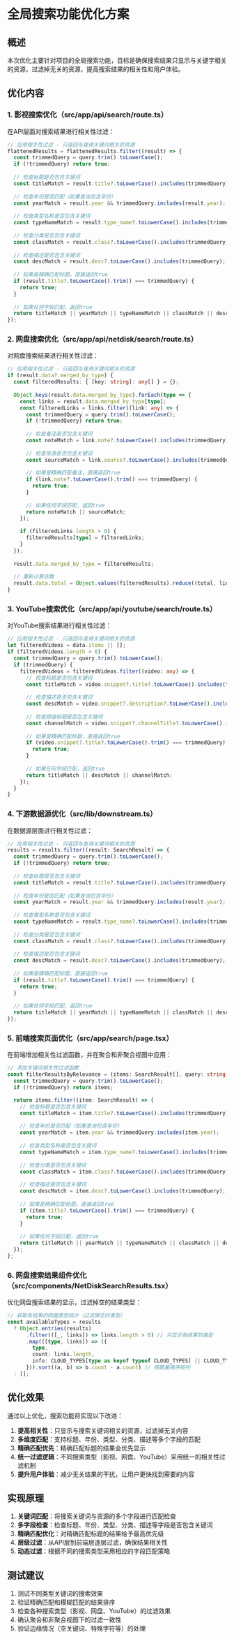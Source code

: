 # 全局搜索功能优化方案

## 概述

本次优化主要针对项目的全局搜索功能，目标是确保搜索结果只显示与关键字相关的资源，过滤掉无关的资源，提高搜索结果的相关性和用户体验。

## 优化内容

### 1. 影视搜索优化（src/app/api/search/route.ts）

在API层面对搜索结果进行相关性过滤：

```typescript
// 应用相关性过滤 - 只返回与查询关键词相关的资源
flattenedResults = flattenedResults.filter((result) => {
  const trimmedQuery = query.trim().toLowerCase();
  if (!trimmedQuery) return true;
  
  // 检查标题是否包含关键词
  const titleMatch = result.title?.toLowerCase().includes(trimmedQuery);
  
  // 检查年份是否匹配（如果查询包含年份）
  const yearMatch = result.year && trimmedQuery.includes(result.year);
  
  // 检查类型名称是否包含关键词
  const typeNameMatch = result.type_name?.toLowerCase().includes(trimmedQuery);
  
  // 检查分类是否包含关键词
  const classMatch = result.class?.toLowerCase().includes(trimmedQuery);
  
  // 检查描述是否包含关键词
  const descMatch = result.desc?.toLowerCase().includes(trimmedQuery);
  
  // 如果是精确匹配标题，直接返回true
  if (result.title?.toLowerCase().trim() === trimmedQuery) {
    return true;
  }
  
  // 如果任何字段匹配，返回true
  return titleMatch || yearMatch || typeNameMatch || classMatch || descMatch;
});
```

### 2. 网盘搜索优化（src/app/api/netdisk/search/route.ts）

对网盘搜索结果进行相关性过滤：

```typescript
// 应用相关性过滤 - 只返回与查询关键词相关的资源
if (result.data?.merged_by_type) {
  const filteredResults: { [key: string]: any[] } = {};
  
  Object.keys(result.data.merged_by_type).forEach(type => {
    const links = result.data.merged_by_type[type];
    const filteredLinks = links.filter((link: any) => {
      const trimmedQuery = query.trim().toLowerCase();
      if (!trimmedQuery) return true;
      
      // 检查备注是否包含关键词
      const noteMatch = link.note?.toLowerCase().includes(trimmedQuery);
      
      // 检查来源是否包含关键词
      const sourceMatch = link.source?.toLowerCase().includes(trimmedQuery);
      
      // 如果是精确匹配备注，直接返回true
      if (link.note?.toLowerCase().trim() === trimmedQuery) {
        return true;
      }
      
      // 如果任何字段匹配，返回true
      return noteMatch || sourceMatch;
    });
    
    if (filteredLinks.length > 0) {
      filteredResults[type] = filteredLinks;
    }
  });
  
  result.data.merged_by_type = filteredResults;
  
  // 重新计算总数
  result.data.total = Object.values(filteredResults).reduce((total, links) => total + links.length, 0);
}
```

### 3. YouTube搜索优化（src/app/api/youtube/search/route.ts）

对YouTube搜索结果进行相关性过滤：

```typescript
// 应用相关性过滤 - 只返回与查询关键词相关的资源
let filteredVideos = data.items || [];
if (filteredVideos.length > 0) {
  const trimmedQuery = query.trim().toLowerCase();
  if (trimmedQuery) {
    filteredVideos = filteredVideos.filter((video: any) => {
      // 检查标题是否包含关键词
      const titleMatch = video.snippet?.title?.toLowerCase().includes(trimmedQuery);
      
      // 检查描述是否包含关键词
      const descMatch = video.snippet?.description?.toLowerCase().includes(trimmedQuery);
      
      // 检查频道标题是否包含关键词
      const channelMatch = video.snippet?.channelTitle?.toLowerCase().includes(trimmedQuery);
      
      // 如果是精确匹配标题，直接返回true
      if (video.snippet?.title?.toLowerCase().trim() === trimmedQuery) {
        return true;
      }
      
      // 如果任何字段匹配，返回true
      return titleMatch || descMatch || channelMatch;
    });
  }
}
```

### 4. 下游数据源优化（src/lib/downstream.ts）

在数据源层面进行相关性过滤：

```typescript
// 应用相关性过滤 - 只返回与查询关键词相关的资源
results = results.filter((result: SearchResult) => {
  const trimmedQuery = query.trim().toLowerCase();
  if (!trimmedQuery) return true;
  
  // 检查标题是否包含关键词
  const titleMatch = result.title?.toLowerCase().includes(trimmedQuery);
  
  // 检查年份是否匹配（如果查询包含年份）
  const yearMatch = result.year && trimmedQuery.includes(result.year);
  
  // 检查类型名称是否包含关键词
  const typeNameMatch = result.type_name?.toLowerCase().includes(trimmedQuery);
  
  // 检查分类是否包含关键词
  const classMatch = result.class?.toLowerCase().includes(trimmedQuery);
  
  // 检查描述是否包含关键词
  const descMatch = result.desc?.toLowerCase().includes(trimmedQuery);
  
  // 如果是精确匹配标题，直接返回true
  if (result.title?.toLowerCase().trim() === trimmedQuery) {
    return true;
  }
  
  // 如果任何字段匹配，返回true
  return titleMatch || yearMatch || typeNameMatch || classMatch || descMatch;
});
```

### 5. 前端搜索页面优化（src/app/search/page.tsx）

在前端增加相关性过滤函数，并在聚合和非聚合视图中应用：

```typescript
// 添加关键词相关性过滤函数
const filterResultsByRelevance = (items: SearchResult[], query: string): SearchResult[] => {
  const trimmedQuery = query.trim().toLowerCase();
  if (!trimmedQuery) return items;

  return items.filter((item: SearchResult) => {
    // 检查标题是否包含关键词
    const titleMatch = item.title?.toLowerCase().includes(trimmedQuery);
    
    // 检查年份是否匹配（如果查询包含年份）
    const yearMatch = item.year && trimmedQuery.includes(item.year);
    
    // 检查类型名称是否包含关键词
    const typeNameMatch = item.type_name?.toLowerCase().includes(trimmedQuery);
    
    // 检查分类是否包含关键词
    const classMatch = item.class?.toLowerCase().includes(trimmedQuery);
    
    // 检查描述是否包含关键词
    const descMatch = item.desc?.toLowerCase().includes(trimmedQuery);
    
    // 如果是精确匹配标题，直接返回true
    if (item.title?.toLowerCase().trim() === trimmedQuery) {
      return true;
    }
    
    // 如果任何字段匹配，返回true
    return titleMatch || yearMatch || typeNameMatch || classMatch || descMatch;
  });
};
```

### 6. 网盘搜索结果组件优化（src/components/NetDiskSearchResults.tsx）

优化网盘搜索结果的显示，过滤掉空的结果类型：

```typescript
// 获取有结果的网盘类型统计（过滤掉空的类型）
const availableTypes = results 
  ? Object.entries(results)
      .filter(([_, links]) => links.length > 0) // 只显示有结果的类型
      .map(([type, links]) => ({
        type,
        count: links.length,
        info: CLOUD_TYPES[type as keyof typeof CLOUD_TYPES] || CLOUD_TYPES.others
      })).sort((a, b) => b.count - a.count) // 按数量降序排列
  : [];
```

## 优化效果

通过以上优化，搜索功能将实现以下改进：

1. **提高相关性**：只显示与搜索关键词相关的资源，过滤掉无关内容
2. **多维度匹配**：支持标题、年份、类型、分类、描述等多个字段的匹配
3. **精确匹配优先**：精确匹配标题的结果会优先显示
4. **统一过滤逻辑**：不同搜索类型（影视、网盘、YouTube）采用统一的相关性过滤机制
5. **提升用户体验**：减少无关结果的干扰，让用户更快找到需要的内容

## 实现原理

1. **关键词匹配**：将搜索关键词与资源的多个字段进行匹配检查
2. **多字段检查**：检查标题、年份、类型、分类、描述等字段是否包含关键词
3. **精确匹配优化**：对精确匹配标题的结果给予最高优先级
4. **层级过滤**：从API层到前端层逐层过滤，确保结果相关性
5. **动态过滤**：根据不同的搜索类型采用相应的字段匹配策略

## 测试建议

1. 测试不同类型关键词的搜索效果
2. 验证精确匹配和模糊匹配的结果排序
3. 检查各种搜索类型（影视、网盘、YouTube）的过滤效果
4. 确认聚合和非聚合视图下的过滤一致性
5. 验证边缘情况（空关键词、特殊字符等）的处理